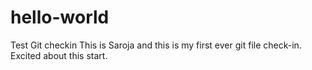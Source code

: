 # hello-world
Test Git checkin 
This is Saroja and this is my first ever git file check-in. 
Excited about this start.
